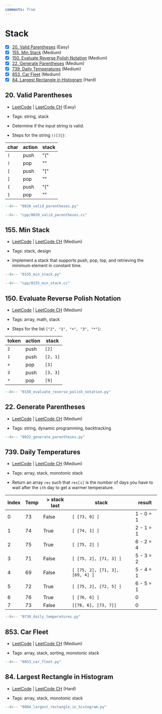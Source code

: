 ```yaml
---
comments: True
---
```


# Stack

- [x] [20. Valid Parentheses](https://leetcode.cn/problems/valid-parentheses/) (Easy)
- [x] [155. Min Stack](https://leetcode.cn/problems/min-stack/) (Medium)
- [x] [150. Evaluate Reverse Polish Notation](https://leetcode.cn/problems/evaluate-reverse-polish-notation/) (Medium)
- [x] [22. Generate Parentheses](https://leetcode.cn/problems/generate-parentheses/) (Medium)
- [x] [739. Daily Temperatures](https://leetcode.cn/problems/daily-temperatures/) (Medium)
- [x] [853. Car Fleet](https://leetcode.cn/problems/car-fleet/) (Medium)
- [x] [84. Largest Rectangle in Histogram](https://leetcode.cn/problems/largest-rectangle-in-histogram/) (Hard)

## 20. Valid Parentheses

-   [LeetCode](https://leetcode.com/problems/valid-parentheses/) | [LeetCode CH](https://leetcode.cn/problems/valid-parentheses/) (Easy)

-   Tags: string, stack
-   Determine if the input string is valid.
-   Steps for the string `()[]{}`:

| char | action | stack |
| ---- | ------ | ----- |
| `(`  | push   | "\("  |
| `)`  | pop    | ""    |
| `[`  | push   | "\["  |
| `]`  | pop    | ""    |
| `{`  | push   | "\{"  |
| `}`  | pop    | ""    |

```python title="20. Valid Parentheses - Python Solution"
--8<-- "0020_valid_parentheses.py"
```

```cpp title="20. Valid Parentheses - C++ Solution"
--8<-- "cpp/0020_valid_parentheses.cc"
```

## 155. Min Stack

-   [LeetCode](https://leetcode.com/problems/min-stack/) | [LeetCode CH](https://leetcode.cn/problems/min-stack/) (Medium)

-   Tags: stack, design
-   Implement a stack that supports push, pop, top, and retrieving the minimum element in constant time.

```python title="155. Min Stack - Python Solution"
--8<-- "0155_min_stack.py"
```

```cpp title="155. Min Stack - C++ Solution"
--8<-- "cpp/0155_min_stack.cc"
```

## 150. Evaluate Reverse Polish Notation

-   [LeetCode](https://leetcode.com/problems/evaluate-reverse-polish-notation/) | [LeetCode CH](https://leetcode.cn/problems/evaluate-reverse-polish-notation/) (Medium)

-   Tags: array, math, stack
-   Steps for the list `["2", "1", "+", "3", "*"]`:

| token | action | stack    |
| ----- | ------ | -------- |
| `2`   | push   | `[2]`    |
| `1`   | push   | `[2, 1]` |
| `+`   | pop    | `[3]`    |
| `3`   | push   | `[3, 3]` |
| `*`   | pop    | `[9]`    |

```python title="150. Evaluate Reverse Polish Notation - Python Solution"
--8<-- "0150_evaluate_reverse_polish_notation.py"
```

## 22. Generate Parentheses

-   [LeetCode](https://leetcode.com/problems/generate-parentheses/) | [LeetCode CH](https://leetcode.cn/problems/generate-parentheses/) (Medium)

-   Tags: string, dynamic programming, backtracking

```python title="22. Generate Parentheses - Python Solution"
--8<-- "0022_generate_parentheses.py"
```

## 739. Daily Temperatures

-   [LeetCode](https://leetcode.com/problems/daily-temperatures/) | [LeetCode CH](https://leetcode.cn/problems/daily-temperatures/) (Medium)

-   Tags: array, stack, monotonic stack
-   Return an array `res` such that `res[i]` is the number of days you have to wait after the `ith` day to get a warmer temperature.

| Index | Temp | > stack last | stack                           | result    |
| ----- | ---- | ------------ | ------------------------------- | --------- |
| 0     | 73   | False        | `[ [73, 0] ]`                   | 1 - 0 = 1 |
| 1     | 74   | True         | `[ [74, 1] ]`                   | 2 - 1 = 1 |
| 2     | 75   | True         | `[ [75, 2] ]`                   | 6 - 2 = 4 |
| 3     | 71   | False        | `[ [75, 2], [71, 3] ]`          | 5 - 3 = 2 |
| 4     | 69   | False        | `[ [75, 2], [71, 3], [69, 4] ]` | 5 - 4 = 1 |
| 5     | 72   | True         | `[ [75, 2], [72, 5] ]`          | 6 - 5 = 1 |
| 6     | 76   | True         | `[ [76, 6] ]`                   | 0         |
| 7     | 73   | False        | `[[76, 6], [73, 7]]`            | 0         |

```python title="739. Daily Temperatures - Python Solution"
--8<-- "0739_daily_temperatures.py"
```

## 853. Car Fleet

-   [LeetCode](https://leetcode.com/problems/car-fleet/) | [LeetCode CH](https://leetcode.cn/problems/car-fleet/) (Medium)

-   Tags: array, stack, sorting, monotonic stack

```python title="853. Car Fleet - Python Solution"
--8<-- "0853_car_fleet.py"
```

## 84. Largest Rectangle in Histogram

-   [LeetCode](https://leetcode.com/problems/largest-rectangle-in-histogram/) | [LeetCode CH](https://leetcode.cn/problems/largest-rectangle-in-histogram/) (Hard)

-   Tags: array, stack, monotonic stack

```python title="84. Largest Rectangle in Histogram - Python Solution"
--8<-- "0084_largest_rectangle_in_histogram.py"
```
